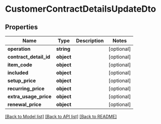 # CustomerContractDetailsUpdateDto

## Properties
Name | Type | Description | Notes
------------ | ------------- | ------------- | -------------
**operation** | **string** |  | [optional] 
**contract_detail_id** | **object** |  | [optional] 
**item_code** | **object** |  | [optional] 
**included** | **object** |  | [optional] 
**setup_price** | **object** |  | [optional] 
**recurring_price** | **object** |  | [optional] 
**extra_usage_price** | **object** |  | [optional] 
**renewal_price** | **object** |  | [optional] 

[[Back to Model list]](../README.md#documentation-for-models) [[Back to API list]](../README.md#documentation-for-api-endpoints) [[Back to README]](../README.md)


